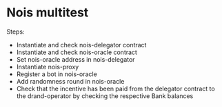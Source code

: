 # Nois multitest

Steps:

- Instantiate and check nois-delegator contract
- Instantiate and check nois-oracle contract
- Set nois-oracle address in nois-delegator
- Instantiate nois-proxy
- Register a bot in nois-oracle
- Add randomness round in nois-oracle
- Check that the incentive has been paid from the delegator contract to the drand-operator by checking the respective Bank balances